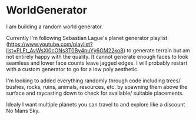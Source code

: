 # WorldGenerator

I am building a random world generator.

Currently I'm following Sebastian Lague's planet generator playlist (https://www.youtube.com/playlist?list=PLFt_AvWsXl0cONs3T0By4puYy6GM22ko8) to generate terrain but am not entirely happy with the quality. It cannot generate enough faces to look seamless and lower face counts leave jagged edges. I will probably restart with a custom generator to go for a low poly aesthetic.

I'm looking to added everything randomly through code including trees/ bushes, rocks, ruins, animals, resources, etc. by spawning them above the surface and raycasting down to check for available/ suitable placements.

Idealy I want multiple planets you can travel to and explore like a discount No Mans Sky.
